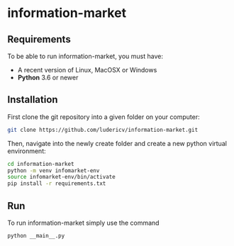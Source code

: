 # information-market
## Requirements
To be able to run information-market, you must have:
- A recent version of Linux, MacOSX or Windows
- **Python** 3.6 or newer
## Installation
First clone the git repository into a given folder on your computer:
```bash
git clone https://github.com/ludericv/information-market.git
```
Then, navigate into the newly create folder and create a new python virtual environment:
```bash
cd information-market
python -m venv infomarket-env
source infomarket-env/bin/activate
pip install -r requirements.txt
```
## Run
To run information-market simply use the command
```
python __main__.py
```
